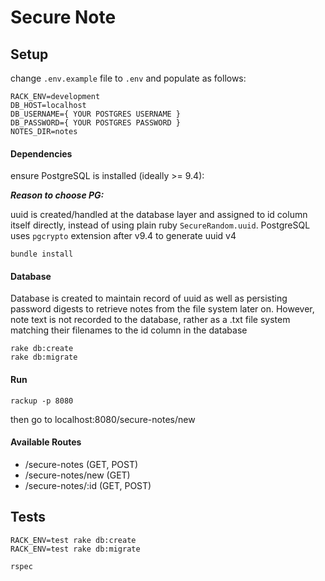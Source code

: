 # Secure Note

## Setup

change `.env.example` file to `.env` and populate as follows:

```dotenv
RACK_ENV=development
DB_HOST=localhost
DB_USERNAME={ YOUR POSTGRES USERNAME }
DB_PASSWORD={ YOUR POSTGRES PASSWORD }
NOTES_DIR=notes
``` 

#### Dependencies

ensure PostgreSQL is installed (ideally >= 9.4):

***Reason to choose PG:***
 
uuid is created/handled at the database layer and assigned to id column itself directly, instead of using plain ruby `SecureRandom.uuid`. 
PostgreSQL uses `pgcrypto` extension after v9.4 to generate uuid v4

```shell
bundle install
```

#### Database

Database is created to maintain record of uuid as well as persisting password digests to retrieve notes from the file system later on.
However, note text is not recorded to the database, rather as a .txt file system matching their filenames to the id column in the database

```shell 
rake db:create
rake db:migrate
```

#### Run

```shell
rackup -p 8080
```

then go to localhost:8080/secure-notes/new

#### Available Routes

- /secure-notes (GET, POST)
- /secure-notes/new (GET)
- /secure-notes/:id (GET, POST)

## Tests

``` 
RACK_ENV=test rake db:create
RACK_ENV=test rake db:migrate
```

```shell
rspec
```
